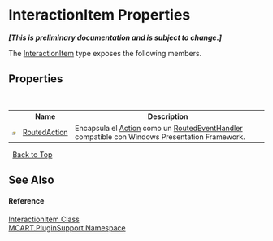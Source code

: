 # InteractionItem Properties
 _**\[This is preliminary documentation and is subject to change.\]**_

The <a href="ed917822-10d2-6d76-5a74-d2ab1af39554">InteractionItem</a> type exposes the following members.


## Properties
&nbsp;<table><tr><th></th><th>Name</th><th>Description</th></tr><tr><td>![Public property](media/pubproperty.gif "Public property")</td><td><a href="b4dbc917-d7d6-a5de-5d96-bd6c2ca9096a">RoutedAction</a></td><td>
Encapsula el <a href="6e1bc25a-5448-aafb-b447-088685faf33f">Action</a> como un <a href="http://msdn2.microsoft.com/es-es/library/ms589745" target="_blank">RoutedEventHandler</a> compatible con Windows Presentation Framework.</td></tr></table>&nbsp;
<a href="#interactionitem-properties">Back to Top</a>

## See Also


#### Reference
<a href="ed917822-10d2-6d76-5a74-d2ab1af39554">InteractionItem Class</a><br /><a href="4abc7841-aae2-1ecc-94fa-a3d251746bda">MCART.PluginSupport Namespace</a><br />
